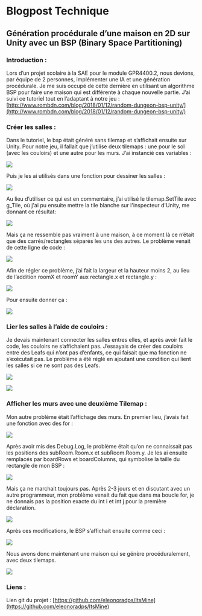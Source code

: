 # Blogpost Technique
## Génération procédurale d’une maison en 2D sur Unity avec un BSP (Binary Space Partitioning)

### Introduction :

Lors d’un projet scolaire à la SAE pour le module GPR4400.2, nous devions, par équipe de 2 personnes, implémenter une IA et une génération procédurale. Je me suis occupé de cette dernière en utilisant un algorithme BSP pour faire une maison qui est différente à chaque nouvelle partie. J’ai suivi ce tutoriel tout en l’adaptant à notre jeu : [http://www.rombdn.com/blog/2018/01/12/random-dungeon-bsp-unity/](http://www.rombdn.com/blog/2018/01/12/random-dungeon-bsp-unity/)

### Créer les salles :
Dans le tutoriel, le bsp était généré sans tilemap et s’affichait ensuite sur Unity. Pour notre jeu, il fallait que j’utilise deux tilemaps : une pour le sol (avec les couloirs) et une autre pour les murs.
J’ai instancié ces variables :

![](https://eleonoradps.github.io/BlogPostTechnique/bpt4.PNG)
 
Puis je les ai utilisés dans une fonction pour dessiner les salles :

![](https://eleonoradps.github.io/BlogPostTechnique/bpt3.PNG)
 
Au lieu d’utiliser ce qui est en commentaire, j’ai utilisé le tilemap.SetTile avec g_Tile, où j'ai pu ensuite mettre la tile blanche sur l'inspecteur d'Unity, me donnant ce résultat:

![](https://eleonoradps.github.io/BlogPostTechnique/itsMinePres4.PNG)
 
Mais ça ne ressemble pas vraiment à une maison, à ce moment là ce n’était que des carrés/rectangles séparés les uns des autres. Le problème venait de cette ligne de code :

![](https://eleonoradps.github.io/BlogPostTechnique/bpt2.PNG)
 
 Afin de régler ce problème, j’ai fait la largeur et la hauteur moins 2, au lieu de l’addition roomX et roomY aux rectangle.x et rectangle.y :

![](https://eleonoradps.github.io/BlogPostTechnique/bpt1.PNG)
 
Pour ensuite donner ça :

![](https://eleonoradps.github.io/BlogPostTechnique/blogposttechnique.PNG)
 
### Lier les salles à l’aide de couloirs :

Je devais maintenant connecter les salles entres elles, et après avoir fait le code, les couloirs ne s’affichaient pas. J’essayais de créer des couloirs entre des Leafs qui n’ont pas d’enfants, ce qui faisait que ma fonction ne s’exécutait pas. Le problème a été réglé en ajoutant une condition qui lient les salles si ce ne sont pas des Leafs.

![](https://eleonoradps.github.io/BlogPostTechnique/bpt5.PNG)

![](https://eleonoradps.github.io/BlogPostTechnique/blogposttechnique2.PNG)

### Afficher les murs avec une deuxième Tilemap :

Mon autre problème était l’affichage des murs. En premier lieu, j’avais fait une fonction avec des for :

![](https://eleonoradps.github.io/BlogPostTechnique/bpt8.PNG)
 
Après avoir mis des Debug.Log, le problème était qu’on ne connaissait pas les positions des subRoom.Room.x et subRoom.Room.y. Je les ai ensuite remplacés par boardRows et boardColumns, qui symbolise la taille du rectangle de mon BSP :

![](https://eleonoradps.github.io/BlogPostTechnique/screen.PNG)
 
Mais ça ne marchait toujours pas. Après 2-3 jours et en discutant avec un autre programmeur, mon problème venait du fait que dans ma boucle for, je ne donnais pas la position exacte du int i et int j pour la première déclaration.

![](https://eleonoradps.github.io/BlogPostTechnique/bpt6.PNG)
 
Après ces modifications, le BSP s’affichait ensuite comme ceci :

![](https://eleonoradps.github.io/BlogPostTechnique/bpt9.PNG)
 
Nous avons donc maintenant une maison qui se génère procéduralement, avec deux tilemaps.

![](https://eleonoradps.github.io/BlogPostTechnique/bpt10.PNG)
 
### Liens :
Lien git du projet : [https://github.com/eleonoradps/ItsMine](https://github.com/eleonoradps/ItsMine)

